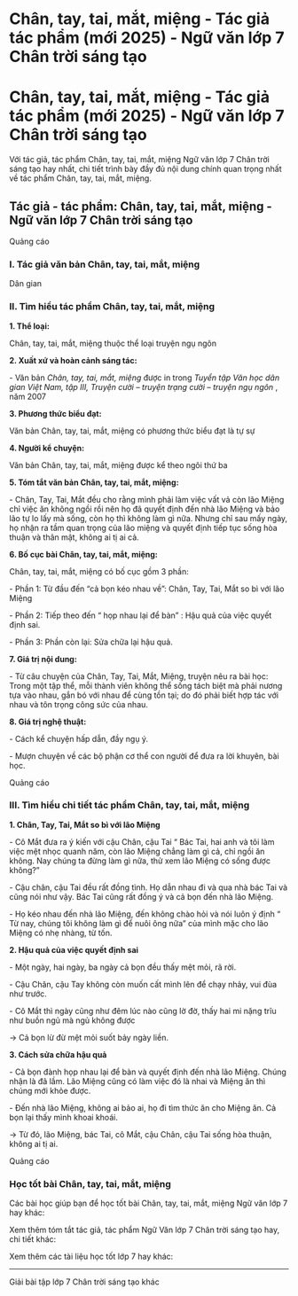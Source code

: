 # Chân, tay, tai, mắt, miệng - Tác giả tác phẩm (mới 2025) - Ngữ văn lớp 7 Chân trời sáng tạo

# Chân, tay, tai, mắt, miệng - Tác giả tác phẩm (mới 2025) - Ngữ văn lớp 7 Chân trời sáng tạo

Với tác giả, tác phẩm Chân, tay, tai, mắt, miệng Ngữ văn lớp 7 Chân trời sáng tạo hay nhất, chi tiết trình bày đầy đủ nội dung chính quan trọng nhất về tác phẩm Chân, tay, tai, mắt, miệng.

## Tác giả - tác phẩm: Chân, tay, tai, mắt, miệng - Ngữ văn lớp 7 Chân trời sáng tạo

Quảng cáo

### **I. Tác giả văn bản Chân, tay, tai, mắt, miệng**

Dân gian

### **II. Tìm hiểu tác phẩm Chân, tay, tai, mắt, miệng**

**1\. Thể loại:**

Chân, tay, tai, mắt, miệng thuộc thể loại truyện ngụ ngôn

**2\. Xuất xứ và hoàn cảnh sáng tác:**

\- Văn bản _Chân, tay, tai, mắt, miệng_ được in trong _Tuyển tập Văn học dân gian Việt Nam, tập III, Truyện cười – truyện trạng cười – truyện ngụ ngôn_ , năm 2007

**3\. Phương thức biểu đạt:**

Văn bản Chân, tay, tai, mắt, miệng có phương thức biểu đạt là tự sự

**4\. Người kể chuyện:**

Văn bản Chân, tay, tai, mắt, miệng được kể theo ngôi thứ ba

**5\. Tóm tắt văn bản Chân, tay, tai, mắt, miệng:**

\- Chân, Tay, Tai, Mắt đều cho rằng mình phải làm việc vất vả còn lão Miệng chỉ việc ăn không ngồi rồi nên họ đã quyết định đến nhà lão Miệng và bảo lão tự lo lấy mà sống, còn họ thì không làm gì nữa. Nhưng chỉ sau mấy ngày, họ nhận ra tầm quan trọng của lão miệng và quyết định tiếp tục sống hòa thuận và thân mật, không ai tị ai cả.

**6\. Bố cục bài Chân, tay, tai, mắt, miệng:**

Chân, tay, tai, mắt, miệng có bố cục gồm 3 phần:

\- Phần 1: Từ đầu đến “cả bọn kéo nhau về”: Chân, Tay, Tai, Mắt so bì với lão Miệng

\- Phần 2: Tiếp theo đến “ họp nhau lại để bàn” : Hậu quả của việc quyết định sai.

\- Phần 3: Phần còn lại: Sửa chữa lại hậu quả.

**7\. Giá trị nội dung:**

\- Từ câu chuyện của Chân, Tay, Tai, Mắt, Miệng, truyện nêu ra bài học: Trong một tập thể, mỗi thành viên không thể sống tách biệt mà phải nương tựa vào nhau, gắn bó với nhau để cùng tồn tại; do đó phải biết hợp tác với nhau và tôn trọng công sức của nhau.

**8\. Giá trị nghệ thuật:**

\- Cách kể chuyện hấp dẫn, đầy ngụ ý.

\- Mượn chuyện về các bộ phận cơ thể con người để đưa ra lời khuyên, bài học.

Quảng cáo

### **III. Tìm hiểu chi tiết tác phẩm Chân, tay, tai, mắt, miệng**

**1\. Chân, Tay, Tai, Mắt so bì với lão Miệng**

\- Cô Mắt đưa ra ý kiến với cậu Chân, cậu Tai “ Bác Tai, hai anh và tôi làm việc mệt nhọc quanh năm, còn lão Miệng chẳng làm gì cả, chỉ ngồi ăn không. Nay chúng ta đừng làm gì nữa, thử xem lão Miệng có sống được không?”

\- Cậu chân, cậu Tai đều rất đồng tình. Họ dẫn nhau đi và qua nhà bác Tai và cũng nói như vậy. Bác Tai cũng rất đồng ý và cả bọn đến nhà lão Miệng.

\- Họ kéo nhau đến nhà lão Miệng, đến không chào hỏi và nói luôn ý định “ Từ nay, chúng tôi không làm gì để nuôi ông nữa” của mình mặc cho lão Miệng có nhẹ nhàng, từ tốn.

**2\. Hậu quả của việc quyết định sai**

\- Một ngày, hai ngày, ba ngày cả bọn đều thấy mệt mỏi, rã rời.

\- Cậu Chân, cậu Tay không còn muốn cất mình lên để chạy nhảy, vui đùa như trước.

\- Cô Mắt thì ngày cũng như đêm lúc nào cũng lờ đờ, thấy hai mi nặng trĩu như buồn ngủ mà ngủ không được

→ Cả bọn lừ đừ mệt mỏi suốt bảy ngày liền.

**3\. Cách sửa chữa hậu quả**

\- Cả bọn đành họp nhau lại để bàn và quyết định đến nhà lão Miệng. Chúng nhận là đã lầm. Lão Miệng cũng có làm việc đó là nhai và Miệng ăn thì chúng mới khỏe được.

\- Đến nhà lão Miệng, không ai bảo ai, họ đi tìm thức ăn cho Miệng ăn. Cả bọn lại thấy mình khoai khoái.

→ Từ đó, lão Miệng, bác Tai, cô Mắt, cậu Chân, cậu Tai sống hòa thuận, không ai tị ai.

Quảng cáo

### **Học tốt bài Chân, tay, tai, mắt, miệng**

Các bài học giúp bạn để học tốt bài Chân, tay, tai, mắt, miệng Ngữ văn lớp 7 hay khác:

Xem thêm tóm tắt tác giả, tác phẩm Ngữ Văn lớp 7 Chân trời sáng tạo hay, chi tiết khác:

Xem thêm các tài liệu học tốt lớp 7 hay khác:

* * *

Giải bài tập lớp 7 Chân trời sáng tạo khác
